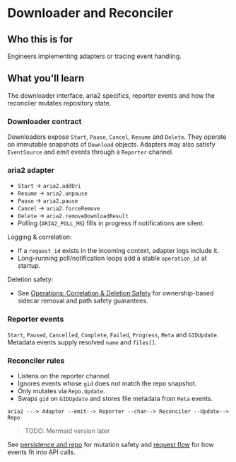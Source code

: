 # Downloader and Reconciler

## Who this is for
Engineers implementing adapters or tracing event handling.

## What you'll learn
The downloader interface, aria2 specifics, reporter events and how the
reconciler mutates repository state.

### Downloader contract
Downloaders expose `Start`, `Pause`, `Cancel`, `Resume` and `Delete`. They
operate on immutable snapshots of `Download` objects. Adapters may also
satisfy `EventSource` and emit events through a `Reporter` channel.

### aria2 adapter
- `Start` → `aria2.addUri`
- `Resume` → `aria2.unpause`
- `Pause`  → `aria2.pause`
- `Cancel` → `aria2.forceRemove`
- `Delete`  → `aria2.removeDownloadResult`
- Polling (`ARIA2_POLL_MS`) fills in progress if notifications are silent.

Logging & correlation:
- If a `request_id` exists in the incoming context, adapter logs include it.
- Long-running poll/notification loops add a stable `operation_id` at startup.

Deletion safety:
- See [Operations: Correlation & Deletion Safety](operations.md) for ownership-based sidecar removal and path safety guarantees.

### Reporter events
`Start`, `Paused`, `Cancelled`, `Complete`, `Failed`, `Progress`, `Meta`
and `GIDUpdate`. Metadata events supply resolved `name` and `files[]`.

### Reconciler rules
- Listens on the reporter channel.
- Ignores events whose `gid` does not match the repo snapshot.
- Only mutates via `Repo.Update`.
- Swaps `gid` on `GIDUpdate` and stores file metadata from `Meta` events.

```
aria2 ---> Adapter --emit--> Reporter --chan--> Reconciler --Update--> Repo
```

> TODO: Mermaid version later

See [persistence and repo](persistence-and-repo.md) for mutation safety
and [request flow](request-flow.md) for how events fit into API calls.
